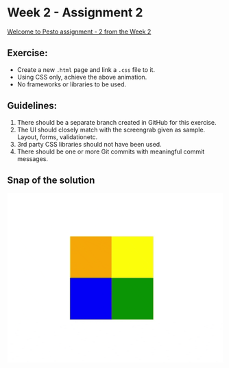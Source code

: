 # Week 2 - Assignment 2

[Welcome to Pesto assignment - 2 from the Week 2](https://docs.google.com/document/d/1Cpz6QDkSOclhpBVXIzeyuK1t18FdfeStkOZgy_45MMA/edit)

## Exercise:

- Create a new `.html` page and link a `.css` file to it.
- Using CSS only, achieve the above animation.
- No frameworks or libraries to be used.

## Guidelines:

1. There should be a separate branch created in GitHub for this exercise.
2. The UI should closely match with the screengrab given as sample. Layout, forms, validationetc.
3. 3rd party CSS libraries should not have been used.
4. There should be one or more Git commits with meaningful commit messages.

## Snap of the solution
![Snap Gif](./assets/images/assignment2.gif)